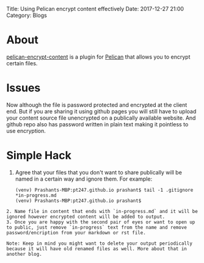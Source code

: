 Title: Using Pelican encrypt content effectively
Date: 2017-12-27 21:00
Category: Blogs

# About
[pelican-encrypt-content](https://github.com/mindcruzer/pelican-encrypt-content) is a plugin for [Pelican](http://docs.getpelican.com/en/stable/) that allows you to encrypt certain files. 

# Issues
Now although the file is password protected and encrypted at the client end. But if you are sharing it using github pages you will still have to upload your content source file unencrypted on a publically available website. And github repo also has password written in plain text making it pointless to use encryption.

# Simple Hack
1. Agree that your files that you don't want to share publically will be named in a certain way and ignore them. For example:
    ```
    (venv) Prashants-MBP:pt247.github.io prashant$ tail -1 .gitignore
    *in-progress.md
    (venv) Prashants-MBP:pt247.github.io prashant$ 
```
2. Name file in content that ends with `in-progress.md` and it will be ignored however encrypted content will be added to output.
3. Once you are happy with the second pair of eyes or want to open up to public, just remove `in-progress` text from the name and remove password/encription from your markdown or rst file. 

Note: Keep in mind you might want to delete your output periodically because it will have old renamed files as well. More about that in another blog.
